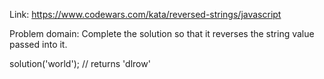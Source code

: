 Link: https://www.codewars.com/kata/reversed-strings/javascript

Problem domain:
Complete the solution so that it reverses the string value passed into it.

solution('world'); // returns 'dlrow'